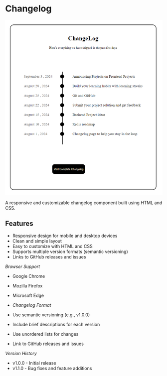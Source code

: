 # Changelog

![Image description](changelog.png)


A responsive and customizable changelog component built using HTML and CSS.

## Features

* Responsive design for mobile and desktop devices
* Clean and simple layout
* Easy to customize with HTML and CSS
* Supports multiple version formats (semantic versioning)
* Links to GitHub releases and issues

_Browser Support_

- Google Chrome
- Mozilla Firefox
- Microsoft Edge

- *Changelog Format*

- Use semantic versioning (e.g., v1.0.0)
- Include brief descriptions for each version
- Use unordered lists for changes
- Link to GitHub releases and issues

_Version History_

- v1.0.0 - Initial release
- v1.1.0 - Bug fixes and feature additions


